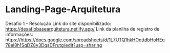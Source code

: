 # Landing-Page-Arquitetura
Desafio 1 - Resolução
Link do site disponibilizado: https://desafiobasearquitetura.netlify.app/
Link da planilha de registro de informações: https://https://docs.google.com/spreadsheets/d/1L7UTQ1hkHOqttdbHoHEq78el8h1SqDZ8y3DqsDFrutg/edit?usp=sharing
